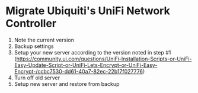 # Migrate Ubiquiti's UniFi Network Controller

1. Note the current version
2. Backup settings
3. Setup your new server according to the version noted in step #1 (https://community.ui.com/questions/UniFi-Installation-Scripts-or-UniFi-Easy-Update-Script-or-UniFi-Lets-Encrypt-or-UniFi-Easy-Encrypt-/ccbc7530-dd61-40a7-82ec-22b17f027776)
4. Turn off old server
5. Setup new server and restore from backup
